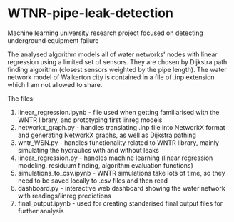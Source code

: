 # WTNR-pipe-leak-detection
Machine learning university research project focused on detecting underground equipment failure

The analysed algorithm models all of water networks' nodes with linear regression using a limited set of sensors. They are chosen by Dijkstra path finding algorithm (closest sensors weighted by the pipe length). The water network model of Walkerton city is contained in a file of .inp extension which I am not allowed to share.

The files:
1) linear_regression.ipynb           - file used when getting familiarised with the WNTR library, and prototyping first linreg models
2) networkx_graph.py                 - handles translating .inp file into NetworkX format and generating NetworkX graphs, as well as Dijkstra pathing
3) wntr_WSN.py                       - handles functionality related to WNTR library, mainly simulating the hydraulics with and without leaks
4) linear_regression.py              - handles machine learning (linear regression modeling, residuum finding, algorithm evaluation functions)
5) simulations_to_csv.ipynb          - WNTR simulations take lots of time, so they need to be saved locally to .csv files and then read
6) dashboard.py                      - interactive web dashboard showing the water network with readings/linreg predictions
7) final_output.ipynb                - used for creating standarised final output files for further analysis
